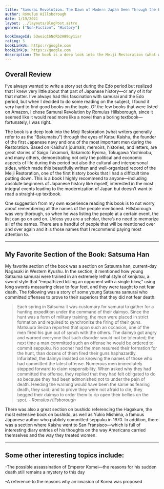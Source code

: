 ```yaml
---
title: "Samurai Revolution: The Dawn of Modern Japan Seen Through the Eyes of the Shogun's Last Samurai"
author: Romulus Hillsborough
date: 1/19/2021
layout: ../layouts/BlogPost.astro
genres: ["Non-Fiction", "History"]

bookImageId: 53woiq1bNdRb2A89qy1iar
rating: 5
bookLinkUs: https://google.com
bookLinkJp: https://google.com
description: The book is a deep look into the Meiji Restoration (what writers generally refer to as the "Bakumatsu") through the eyes of Katsu Kaishu, the founder of the first Japanese navy and one of the most important men during the Restoration. Based on Kaishu's journals, memoirs, histories, and letters, are great stories of Saigo Takamori, Sakamoto Ryoma, Tokugawa Yoshinobu, and many others, demonstrating not only the political and economic aspects of life during this period but also the cultural and interpersonal sides, which made this beautifully written and well-organized record of the Meiji Restoration, one of the first history books that I had a difficult time putting down. This is a book I highly recommend to anyone—including absolute beginners of Japanese history like myself, interested in the most integral events leading to the modernization of Japan but doesn’t want to read a straight-up textbook.
---
```


## Overall Review

I’ve always wanted to write a story set during the Edo period but realized that I knew very little about that part of Japanese history—or any of it for that matter. I’ve always had this fascination with samurai and the Edo period, but when I decided to do some reading on the subject, I found it very hard to find good books on the topic. Of the few books that were listed on Amazon, I chose Samurai Revolution by Romulus Hillsborough, since it seemed like it would read more like a novel than a boring textbook—fortunately, I was right.

The book is a deep look into the Meiji Restoration (what writers generally refer to as the "Bakumatsu") through the eyes of Katsu Kaishu, the founder of the first Japanese navy and one of the most important men during the Restoration. Based on Kaishu's journals, memoirs, histories, and letters, are great stories of Saigo Takamori, Sakamoto Ryoma, Tokugawa Yoshinobu, and many others, demonstrating not only the political and economic aspects of life during this period but also the cultural and interpersonal sides, which made this beautifully written and well-organized record of the Meiji Restoration, one of the first history books that I had a difficult time putting down. This is a book I highly recommend to anyone—including absolute beginners of Japanese history like myself, interested in the most integral events leading to the modernization of Japan but doesn’t want to read a straight-up textbook.

One suggestion from my own experience reading this book is to not worry about remembering all the names of the people mentioned. Hillsborough was very thorough, so when he was listing the people at a certain event, the list can go on and on. Unless you are a scholar, there’s no need to memorize all of the names. There are a handful of people that will be mentioned over and over again and it is those names that I recommend paying most attention to.

---

## My Favorite Section of the Book: Satsuma Han

My favorite section of the book was a section on Satsuma han, current-day Nagasaki in Western Kyushu. In the section, it mentioned how young Satsuma samurai were trained in an extremely lethal style of kenjutsu, a sword style that “empathized killing an opponent with a single blow,” using long swords measuring close to four feet, and they were taught to not fear death. The following was a story of some young Satsuma samurai who committed offenses to prove to their superiors that they did not fear death:

> Each spring in Satsuma it was customary for samurai to gather for a hunting expedition under the command of their daimyo. Since the hunt was a form of military training, the men were placed in strict formation and required to synchronize the firing of their guns. Matsuura Seizan reported that upon such an occasion, one of the men fired his gun out of synch with the others. The daimyo got angry and warned everyone that such disorder would not be tolerated; the next time a man committed such an offense he would be ordered to commit seppuku. No sooner had the men resumed their formation for the hunt, than dozens of them fired their guns haphazardly.
> <br>Infuriated, the daimyo insisted on knowing the names of those who had committed the latest offense. Numerous men immediately stepped forward to claim responsibility. When asked why they had committed the offense, they replied that they had felt obligated to do so because they had been admonished not to under the pain of death. Heeding the warning would have been the same as fearing death, they said; and to prove they were not afraid to die, they begged their daimyo to order them to rip open their bellies on the spot.
> <cite> - Romulus Hillsborough </cite>

There was also a great section on bushido referencing the Hagakure, the most extensive book on bushido, as well as Yukio Mishima, a famous Japanese author who publicly committed seppuku in 1970. In addition, there was a section where Kaishu went to San Fransisco—which is full of interesting diary entries of his thoughts on the way Americans carried themselves and the way they treated women.

---

## Some other interesting topics include:

-The possible assassination of Emperor Komei—the reasons for his sudden death still remains a mystery to this day

-A reference to the reasons why an invasion of Korea was proposed
